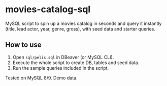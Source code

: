 # movies-catalog-sql
MySQL script to spin up a movies catalog in seconds and query it instantly (title, lead actor, year, genre, gross), with seed data and starter queries.

## How to use
1) Open `sql/pelis.sql` in DBeaver (or MySQL CLI).
2) Execute the whole script to create DB, tables and seed data.
3) Run the sample queries included in the script.

Tested on MySQL 8/9. Demo data.
